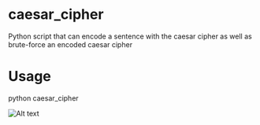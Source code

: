 # caesar_cipher
Python script that can encode a sentence with the caesar cipher as well as brute-force an encoded caesar cipher

# Usage
python caesar_cipher

![Alt text](/caesar_cipher/encode.jpg?raw=true "Optional Title")

